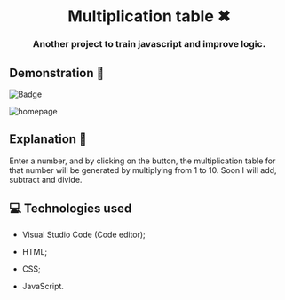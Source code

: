 <h1 align = 'center'> Multiplication table ✖</h1>
<h3 align = 'center'> Another project to train javascript and improve logic. </h1>
 
 ## Demonstration 👀 
 
  ![Badge](https://img.shields.io/static/v1?label=DEV&message=Tamila&color=01010a&style=flat&logo=)
 
 ![homepage]()
 
 ## Explanation 📑
 
 <p> Enter a number, and by clicking on the button, the multiplication table for that number will be generated by multiplying from 1 to 10. Soon I will add, subtract and divide.<p>
 
 ## 💻 Technologies used

 * Visual Studio Code (Code editor);

* HTML;

* CSS;

* JavaScript. 
